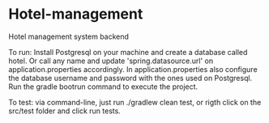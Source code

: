 # Hotel-management
Hotel management system backend

To run: 
Install Postgresql on your machine and create a database called hotel. Or call any name and update 'spring.datasource.url' on application.properties accordingly.
In application.properties also configure the database username and password with the ones used on Postgresql.
Run the gradle bootrun command to execute the project.

To test:
via command-line, just run ./gradlew clean test, or rigth click on the src/test folder and click run tests.

